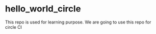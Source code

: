 # hello_world_circle
This repo is used for learning purpose. We are going to use this repo for circle CI
